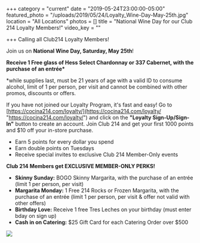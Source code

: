 +++
category = "current"
date = "2019-05-24T23:00:00-05:00"
featured_photo = "/uploads/2019/05/24/Loyalty_Wine-Day-May-25th.jpg"
location = "All Locations"
photos = []
title = "National Wine Day for our Club 214 Loyalty Members!"
video_key = ""

+++
Calling all Club214 Loyalty Members!

Join us on **National Wine Day, Saturday, May 25th**!

__Receive 1 Free glass of Hess Select Chardonnay or 337 Cabernet, with the purchase of an entrée*__

\*while supplies last, must be 21 years of age with a valid ID to consume alcohol, limit of 1 per person, per visit and cannot be combined with other promos, discounts or offers.

If you have not joined our Loyalty Program, it's fast and easy! Go to [https://cocina214.com/loyalty/](https://cocina214.com/loyalty/ "https://cocina214.com/loyalty/") and click on the **"Loyalty Sign-Up/Sign-In"** button to create an account. Join Club 214 and get your first 1000 points and $10 off your in-store purchase.

* Earn 5 points for every dollar you spend
* Earn double points on Tuesdays
* Receive special invites to exclusive Club 214 Member-Only events

**Club 214 Members get EXCLUSIVE MEMBER-ONLY PERKS!**

* **Skinny Sunday:** BOGO Skinny Margarita, with the purchase of an entrée (limit 1 per person, per visit)
* **Margarita Monday:** 1 Free 214 Rocks or Frozen Margarita, with the purchase of an entrée (limit 1 per person, per visit & offer not valid with other offers)
* **Birthday Love:** Receive 1 free Tres Leches on your birthday (must enter bday on sign up)
* **Cash in on Catering:** $25 Gift Card for each Catering Order over $500

![](/uploads/2019/05/24/Loyalty_Wine-Day-May-25th.jpg)